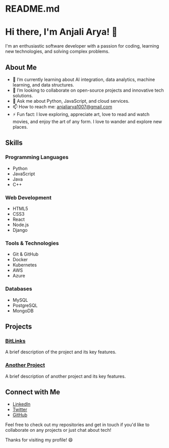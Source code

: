 # README.md

# Hi there, I'm Anjali Arya! 👋

I'm an enthusiastic software developer with a passion for coding, learning new technologies, and solving complex problems. 

## About Me

- 🌱 I’m currently learning about AI integration, data analytics, machine learning, and data structures.
- 👯 I’m looking to collaborate on open-source projects and innovative tech solutions.
- 💬 Ask me about Python, JavaScript, and cloud services.
- 📫 How to reach me: anjaliarya1007@gmail.com
- ⚡ Fun fact: I love exploring, appreciate art, love to read and watch movies, and enjoy the art of any form. I love to wander and explore new places.

## Skills

### Programming Languages
- Python
- JavaScript
- Java
- C++

### Web Development
- HTML5
- CSS3
- React
- Node.js
- Django

### Tools & Technologies
- Git & GitHub
- Docker
- Kubernetes
- AWS
- Azure

### Databases
- MySQL
- PostgreSQL
- MongoDB

## Projects

### [BitLinks](https://github.com/Arya7107418/BitLinks)
A brief description of the project and its key features.

### [Another Project](https://github.com/Arya7107418/another-project)
A brief description of another project and its key features.

## Connect with Me

- [LinkedIn](https://www.linkedin.com/in/anjali-arya-a936a6223/)
- [Twitter](https://x.com/AnjaliA1007)
- [GitHub](https://github.com/Arya7107418)

Feel free to check out my repositories and get in touch if you'd like to collaborate on any projects or just chat about tech!

Thanks for visiting my profile! 😄

